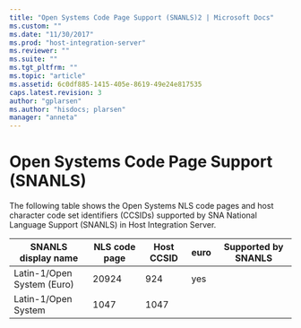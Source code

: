 ```yaml
---
title: "Open Systems Code Page Support (SNANLS)2 | Microsoft Docs"
ms.custom: ""
ms.date: "11/30/2017"
ms.prod: "host-integration-server"
ms.reviewer: ""
ms.suite: ""
ms.tgt_pltfrm: ""
ms.topic: "article"
ms.assetid: 6c0df885-1415-405e-8619-49e24e817535
caps.latest.revision: 3
author: "gplarsen"
ms.author: "hisdocs; plarsen"
manager: "anneta"
---
```

# Open Systems Code Page Support (SNANLS)
The following table shows the Open Systems NLS code pages and host character code set identifiers (CCSIDs) supported by SNA National Language Support (SNANLS) in Host Integration Server.  
  
|SNANLS display name|NLS code page|Host CCSID|euro|Supported by SNANLS|  
|-------------------------|-------------------|----------------|----------|-------------------------|  
|Latin-1/Open System (Euro)|20924|924|yes||  
|Latin-1/Open System|1047|1047|||